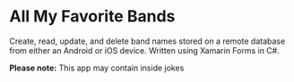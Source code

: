 <html>
	<h1>All My Favorite Bands</h1>
	<p>Create, read, update, and delete band names stored on a remote database from either an Android or iOS device. Written using Xamarin Forms in C#.</p>
	<p><strong>Please note:</strong> This app may contain inside jokes</p>
</html>